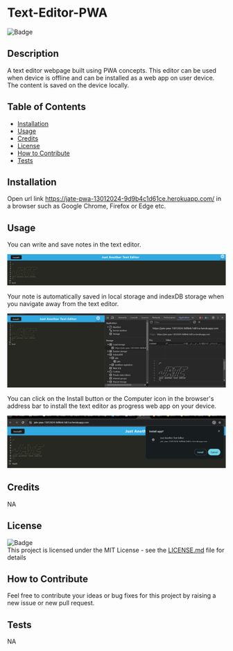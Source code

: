 # Text-Editor-PWA
![Badge](https://img.shields.io/badge/License-MIT-yellow)

## Description
    
A text editor webpage built using PWA concepts. This editor can be used when device is offline and can be installed as a web app on user device. The content is saved on the device locally.
    
## Table of Contents
    
- [Installation](#installation)
- [Usage](#usage)
- [Credits](#credits)
- [License](#license)
- [How to Contribute](#how-to-contribute)
- [Tests](#tests)
    
## Installation
    
Open url link https://jate-pwa-13012024-9d9b4c1d61ce.herokuapp.com/ in a browser such as Google Chrome, Firefox or Edge etc.

## Usage

You can write and save notes in the text editor.

![screenshot](./screenshots/Screenshot1.png)<br>

Your note is automatically saved in local storage and indexDB storage when you navigate away from the text editor.

![screenshot](./screenshots/Screenshot2.png)<br>

You can click on the Install button or the Computer icon in the browser's address bar to install the text editor as progress web app on your device.

![screenshot](./screenshots/Screenshot3.png)<br>

    
## Credits
NA

## License
![Badge](https://img.shields.io/badge/License-MIT-yellow)<br>
This project is licensed under the MIT License - see the [LICENSE.md](license) file for details    
 
## How to Contribute
    
Feel free to contribute your ideas or bug fixes for this project by raising a new issue or new pull request.
    
## Tests
NA

